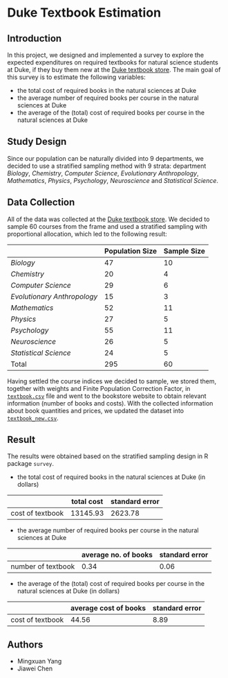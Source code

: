 # Duke Textbook Estimation

## Introduction

In this project, we designed and implemented a survey to explore the expected expenditures on required textbooks for natural science students at Duke, if they buy them new at the [Duke textbook store](https://eposweb-320.sequoiars.com/ePOS?form=shared3/gm/main.html&this_category=17&store=320&design=duke_textbooks). The main goal of this survey is to estimate the following variables:

- the total cost of required books in the natural sciences at Duke  
- the average number of required books per course in the natural sciences at Duke  
-  the average of the (total) cost of required books per course in the natural sciences at Duke

## Study Design

Since our population can be naturally divided into 9 departments, we decided to use a stratified sampling method with 9 strata: department *Biology*, *Chemistry*, *Computer Science*, *Evolutionary Anthropology*, *Mathematics*, *Physics*, *Psychology*, *Neuroscience* and *Statistical Science*.   

## Data Collection

All of the data was collected at the [Duke textbook store](https://eposweb-320.sequoiars.com/ePOS?form=shared3/gm/main.html&this_category=17&store=320&design=duke_textbooks). We decided to sample 60 courses from the frame and used a stratified sampling with proportional allocation, which led to the following result:

|                             |Population Size |Sample Size|
|-----------------------------|----------------|---------|
|*Biology*                    |47              |10|
|*Chemistry*                  |20              |4|
|*Computer Science*           |29              |6|
|*Evolutionary Anthropology*  |15              |3|
|*Mathematics*                |52              |11|
|*Physics*                    |27              |5|
|*Psychology*                 |55              |11|
|*Neuroscience*               |26              |5|
|*Statistical Science*        |24              |5|
|Total                        |295             |60|

Having settled the course indices we decided to sample, we stored them, together with weights and Finite Population Correction Factor, in [`textbook.csv`](.Data/textbook.csv) file and went to the bookstore website to obtain relevant information (number of books and costs). With the collected information about book quantities and prices, we updated the dataset into [`textbook_new.csv`](.Data/textbook_new.csv).

## Result

The results were obtained based on the stratified sampling design in R package `survey`.

- the total cost of required books in the natural sciences at Duke (in dollars)

|                 |total cost  |standard error |
|-----------------|------------|---------------|
|cost of textbook |13145.93    |2623.78        |

- the average number of required books per course in the natural sciences at Duke

|                   |average no. of books  |standard error |
|-------------------|----------------------|---------------|
|number of textbook |0.34                  |0.06||

-  the average of the (total) cost of required books per course in the natural sciences at Duke (in dollars)

|                 |average cost of books |standard error| 
|-----------------|----------------------|---------------|
|cost of textbook |44.56                 |8.89           |

## Authors

- Mingxuan Yang  
- Jiawei Chen
